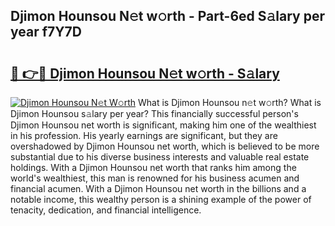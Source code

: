 ## Djimon Hounsou N𝚎t w𝚘rth - Part-6ed S𝚊lary per year f7Y7D

# <h2><a href="http://gc28oj.nevu.top/?p=Djimon+Hounsou">🔗 👉🔴 Djimon Hounsou N𝚎t w𝚘rth - S𝚊lary</a></h2>

[![Djimon Hounsou N𝚎t W𝚘rth](https://i.imgur.com/Oavwk0R.jpeg)](http://gc28oj.nevu.top/?p=Djimon+Hounsou)
What is Djimon Hounsou n𝚎t w𝚘rth? What is Djimon Hounsou s𝚊lary per year?
This financially successful person's Djimon Hounsou net worth is significant, making him one of the wealthiest in his profession. His yearly earnings are significant, but they are overshadowed by Djimon Hounsou net worth, which is believed to be more substantial due to his diverse business interests and valuable real estate holdings. With a Djimon Hounsou net worth that ranks him among the world's wealthiest, this man is renowned for his business acumen and financial acumen. With a Djimon Hounsou net worth in the billions and a notable income, this wealthy person is a shining example of the power of tenacity, dedication, and financial intelligence.
